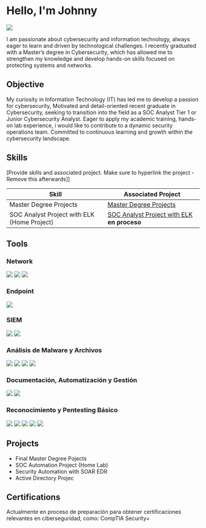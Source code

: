 
# Hello, I'm Johnny 
<a href="https://www.linkedin.com/in/johnny-alberto-corona-bolivar-254679129/"><img src="https://img.shields.io/badge/-LinkedIn-0072b1?&style=for-the-badge&logo=linkedin&logoColor=white" /></a>

I am passionate about cybersecurity and information technology, always eager to learn and driven by technological challenges. I recently graduated with a Master’s degree in Cybersecurity, 
which has allowed me to strengthen my knowledge and develop hands-on skills focused on protecting systems and networks.

## Objective

My curiosity in Information Technology (IT) has led me to develop a passion for cybersecurity, Motivated and detail-oriented recent graduate in Cybersecurity, seeking to transition into the field as a SOC Analyst Tier 1 or Junior Cybersecurity Analyst. Eager to apply my academic training, hands-on lab experience, i would like  to contribute to a dynamic security operations team. Committed to continuous learning and growth within the cybersecurity landscape.

## Skills
[Provide skills and associated project. Make sure to hyperlink the project - Remove this afterwards]]

| Skill                                         | Associated Project         |
|-----------------------------------------------|----------------------------|
| Master Degree Projects                        | <a href="https://github.com/Johnny-corona-Bolivar/Master-s-Degree-Project/tree/main">Master Degree Projects |                                              
| SOC Analyst Project with ELK (Home Project)   | <a href="https://github.com/Johnny-corona-Bolivar/SOC-Analyst-Project-with-ELK/tree/main">SOC Analyst Project with ELK </a> **en proceso**| 

<!--
| SOC Automation Project (Home Lab)              # <a href="https://google.com">Detection Lab</a>|
| Security Automation with SOAR EDR               <a href="https://google.com">SOAR Automation Lab|
| Active Directory Project                        <a href="https://google.com">Active Directory Project Lab| -->

  

## Tools

### Network
<div>
    <img src="https://img.shields.io/badge/-Wireshark-1679A7?&style=for-the-badge&logo=Wireshark&logoColor=white" />
    <img src="https://img.shields.io/badge/-Packet%20Tracer-007ACC?&style=for-the-badge&logo=cisco&logoColor=white" />
   <img src="https://img.shields.io/badge/-Active%20Directory-003366?&style=for-the-badge&logo=microsoft&logoColor=white" />

</div>

### Endpoint
<div>
    <img src="https://img.shields.io/badge/-Microsoft_Defender_for_Endpoint-00A4EF?&style=for-the-badge&logo=Microsoft&logoColor=white" />
   
</div>

### SIEM
<div>
    <img src="https://img.shields.io/badge/-Microsoft_Sentinel-0078D4?&style=for-the-badge&logo=Microsoft&logoColor=white" />
    <img src="https://img.shields.io/badge/-Splunk-000000?&style=for-the-badge&logo=Splunk&logoColor=white" /> 
</div>


### Análisis de Malware y Archivos
<div>
    <img src="https://img.shields.io/badge/-VirusTotal-3985FF?&style=for-the-badge&logo=virustotal&logoColor=white" />
    <img src="https://img.shields.io/badge/-Hybrid%20Analysis-005C9C?&style=for-the-badge&logo=windows&logoColor=white" />
    <img src="https://img.shields.io/badge/-ANY.RUN-00BFFF?&style=for-the-badge&logo=googlechrome&logoColor=white" />
    <img src="https://img.shields.io/badge/-Cisco%20Talos-1BA0D7?&style=for-the-badge&logo=cisco&logoColor=white" />
  
</div>

### Documentación, Automatización y Gestión
<div>
   <img src="https://img.shields.io/badge/-MITRE%20ATT%26CK-FF0000?&style=for-the-badge&logo=matrix&logoColor=white" />
   <img src="https://img.shields.io/badge/-OWASP%20Top%2010-0A0A0A?&style=for-the-badge&logo=owasp&logoColor=white" />


</div>

### Reconocimiento y Pentesting Básico
<div>
<img src="https://img.shields.io/badge/-Nmap-4682B4?&style=for-the-badge&logo=gnubash&logoColor=white" />
<img src="https://img.shields.io/badge/-Burp%20Suite-FF6F00?&style=for-the-badge&logo=burpsuite&logoColor=white" />
<img src="https://img.shields.io/badge/-OWASP%20ZAP-000000?&style=for-the-badge&logo=owasp&logoColor=white" />
<img src="https://img.shields.io/badge/-Gobuster-6A5ACD?&style=for-the-badge&logo=gnubash&logoColor=white" />
<img src="https://img.shields.io/badge/-DirBuster-800000?&style=for-the-badge&logo=apache&logoColor=white" />
</div>


## Projects

- Final Master Degree Pojects
- SOC Automation Project (Home Lab)  
- Security Automation with SOAR EDR
- Active Directory Projec

  
## Certifications
Actualmente en proceso de preparación para obtener certificaciones relevantes en ciberseguridad, como:
CompTIA Security+
